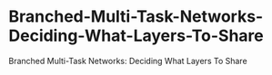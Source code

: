 # Branched-Multi-Task-Networks-Deciding-What-Layers-To-Share
Branched Multi-Task Networks: Deciding What Layers To Share
